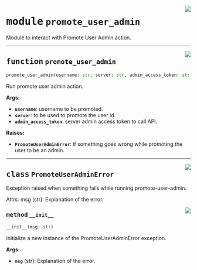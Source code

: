 <!-- markdownlint-disable -->

<a href="../src/actions/promote_user_admin.py#L0"><img align="right" style="float:right;" src="https://img.shields.io/badge/-source-cccccc?style=flat-square"></a>

# <kbd>module</kbd> `promote_user_admin`
Module to interact with Promote User Admin action. 


---

<a href="../src/actions/promote_user_admin.py#L33"><img align="right" style="float:right;" src="https://img.shields.io/badge/-source-cccccc?style=flat-square"></a>

## <kbd>function</kbd> `promote_user_admin`

```python
promote_user_admin(username: str, server: str, admin_access_token: str) → None
```

Run promote user admin action. 



**Args:**
 
 - <b>`username`</b>:  username to be promoted. 
 - <b>`server`</b>:  to be used to promote the user id. 
 - <b>`admin_access_token`</b>:  server admin access token to call API. 



**Raises:**
 
 - <b>`PromoteUserAdminError`</b>:  if something goes wrong while promoting the user to  be an admin. 


---

<a href="../src/actions/promote_user_admin.py#L16"><img align="right" style="float:right;" src="https://img.shields.io/badge/-source-cccccc?style=flat-square"></a>

## <kbd>class</kbd> `PromoteUserAdminError`
Exception raised when something fails while running promote-user-admin. 

Attrs:  msg (str): Explanation of the error. 

<a href="../src/actions/promote_user_admin.py#L23"><img align="right" style="float:right;" src="https://img.shields.io/badge/-source-cccccc?style=flat-square"></a>

### <kbd>method</kbd> `__init__`

```python
__init__(msg: str)
```

Initialize a new instance of the PromoteUserAdminError exception. 



**Args:**
 
 - <b>`msg`</b> (str):  Explanation of the error. 





